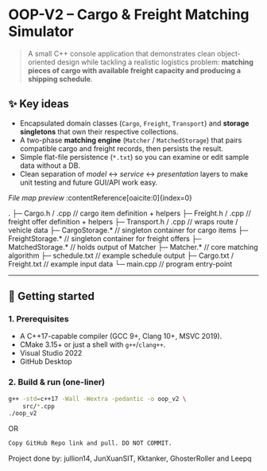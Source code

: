 # OOP-V2 – Cargo & Freight Matching Simulator

> A small C++ console application that demonstrates clean object-oriented design while tackling a realistic logistics problem: **matching pieces of cargo with available freight capacity and producing a shipping schedule**.

## ✨  Key ideas

* Encapsulated domain classes (`Cargo`, `Freight`, `Transport`) and **storage singletons** that own their respective collections.  
* A two-phase **matching engine** (`Matcher` / `MatchedStorage`) that pairs compatible cargo and freight records, then persists the result.  
* Simple flat-file persistence (`*.txt`) so you can examine or edit sample data without a DB.  
* Clean separation of *model* ↔ *service* ↔ *presentation* layers to make unit testing and future GUI/API work easy.

_File map preview_ :contentReference[oaicite:0]{index=0}

.
├─ Cargo.h / .cpp // cargo item definition + helpers
├─ Freight.h / .cpp // freight offer definition + helpers
├─ Transport.h / .cpp // wraps route / vehicle data
├─ CargoStorage.* // singleton container for cargo items
├─ FreightStorage.* // singleton container for freight offers
├─ MatchedStorage.* // holds output of Matcher
├─ Matcher.* // core matching algorithm
├─ schedule.txt // example schedule output
├─ Cargo.txt / Freight.txt // example input data
└─ main.cpp // program entry-point

---

## 🚀  Getting started

### 1.  Prerequisites

* A C++17-capable compiler (GCC 9+, Clang 10+, MSVC 2019).  
* CMake 3.15+ or just a shell with `g++`/`clang++`.
* Visual Studio 2022
* GitHub Desktop

### 2.  Build & run (one-liner)

```bash
g++ -std=c++17 -Wall -Wextra -pedantic -o oop_v2 \
    src/*.cpp
./oop_v2

```
OR
```bash
Copy GitHub Repo link and pull. DO NOT COMMIT. 
```
Project done by: jullion14, JunXuanSIT, Kktanker, GhosterRoller and Leepq
